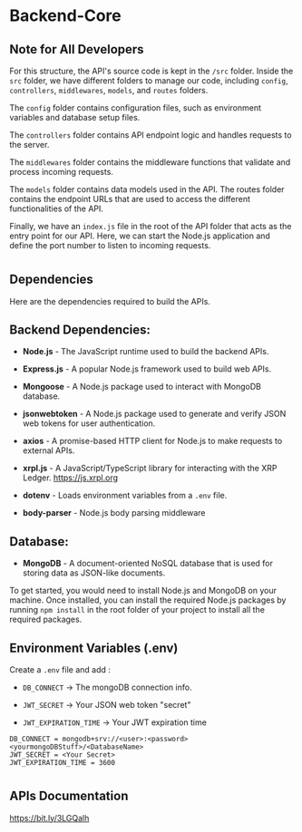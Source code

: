 # Backend-Core
## Note for All Developers
For this structure, the API's source code is kept in the `/src` folder. Inside the `src` folder, we have different folders to manage our code, including `config`, `controllers`, `middlewares`, `models`, and `routes` folders.

The `config` folder contains configuration files, such as environment variables and database setup files. 

The `controllers` folder contains API endpoint logic and handles requests to the server. 

The `middlewares` folder contains the middleware functions that validate and process incoming requests. 

The `models` folder contains data models used in the API. The routes folder contains the endpoint URLs that are used to access the different functionalities of the API.

Finally, we have an `index.js` file in the root of the API folder that acts as the entry point for our API. Here, we can start the Node.js application and define the port number to listen to incoming requests.
#
## Dependencies
Here are the dependencies required to build the APIs.

## Backend Dependencies:

- **Node.js** - The JavaScript runtime used to build the backend APIs.
- **Express.js** - A popular Node.js framework used to build web APIs.
- **Mongoose** - A Node.js package used to interact with MongoDB database.
- **jsonwebtoken** - A Node.js package used to generate and verify JSON web tokens for user authentication.
- **axios** - A promise-based HTTP client for Node.js to make requests to external APIs.
- **xrpl.js** - A JavaScript/TypeScript library for interacting with the XRP Ledger. https://js.xrpl.org

- **dotenv** - Loads environment variables from a `.env` file.
- **body-parser** -  Node.js body parsing middleware


## Database:

- **MongoDB** - A document-oriented NoSQL database that is used for storing data as JSON-like documents.

To get started, you would need to install Node.js and MongoDB on your machine. Once installed, you can install the required Node.js packages by running `npm install` in the root folder of your project to install all the required packages.

## Environment Variables (.env)

Create a `.env` file and add :

- `DB_CONNECT` -> The mongoDB connection info.

- `JWT_SECRET` -> Your JSON web token "secret"

- `JWT_EXPIRATION_TIME` -> Your JWT expiration time

```env
DB_CONNECT = mongodb+srv://<user>:<password><yourmongoDBStuff>/<DatabaseName>
JWT_SECRET = <Your Secret>
JWT_EXPIRATION_TIME = 3600
```

#
## APIs Documentation
https://bit.ly/3LGQalh
